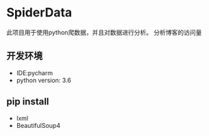 # SpiderData
此项目用于使用python爬数据，并且对数据进行分析。
分析博客的访问量

## 开发环境
- IDE:pycharm
- python version: 3.6


## pip install
* lxml
* BeautifulSoup4


